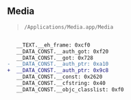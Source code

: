 ## Media

> `/Applications/Media.app/Media`

```diff

   __TEXT.__eh_frame: 0xcf0
   __DATA_CONST.__auth_got: 0xf20
   __DATA_CONST.__got: 0x728
-  __DATA_CONST.__auth_ptr: 0xa10
+  __DATA_CONST.__auth_ptr: 0x9c8
   __DATA_CONST.__const: 0x2620
   __DATA_CONST.__cfstring: 0x40
   __DATA_CONST.__objc_classlist: 0xf0

```
